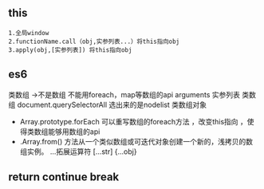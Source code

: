 ## this
    1.全局window
    2.functionName.call（obj,实参列表...）将this指向obj
    3.apply(obj,[实参列表]) 将this指向obj
## es6
 类数组 ->不是数组 不能用foreach，map等数组的api
 arguments 实参列表 类数组 
 document.querySelectorAll 选出来的是nodelist 类数组对象  
 - Array.prototype.forEach 可以重写数组的foreach方法 ，改变this指向 ，使得类数组能够用数组的api
 - .Array.from() 方法从一个类似数组或可迭代对象创建一个新的，浅拷贝的数组实例。
 ...拓展运算符 
 [...str] {...obj}  
 ## return continue break
 ## 
    